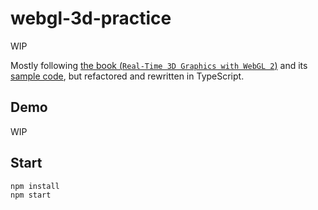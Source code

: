 # webgl-3d-practice

WIP

Mostly following [the book (`Real-Time 3D Graphics with WebGL 2`)](https://github.com/oreilly-japan/real-time-3d-graphics-with-webgl2-2e-ja) and its [sample code](https://github.com/PacktPublishing/Real-Time-3D-Graphics-with-WebGL-2), but refactored and rewritten in TypeScript.

## Demo

WIP

## Start

```sh
npm install
npm start
```

